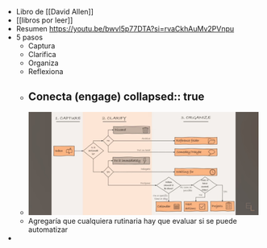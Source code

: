 - Libro de [[David Allen]]
- [[libros por leer]]
- Resumen https://youtu.be/bwvl5p77DTA?si=rvaCkhAuMv2PVnpu
- 5 pasos
	- Captura
	- Clarifica
	- Organiza
	- Reflexiona
	- Conecta (engage)
	  collapsed:: true
		-
	- ![Screenshot_2024-02-27-22-24-50-281_com.google.android.youtube](../assets/Screenshot_2024-02-27-22-24-50-281_com.google.android.youtube.jpg)
	- Agregaría que cualquiera rutinaria hay que evaluar si se puede automatizar
-